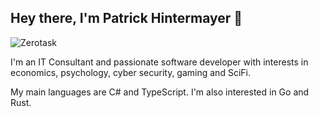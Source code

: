 ## Hey there, I'm Patrick Hintermayer 👋
<p align=left><img src=https://komarev.com/ghpvc/?username=Zerotask alt=Zerotask /> </p>
<p align='left'>I'm an IT Consultant and passionate software developer with interests in economics, psychology, cyber security, gaming and SciFi.

My main languages are C# and TypeScript. I'm also interested in Go and Rust.</p>
